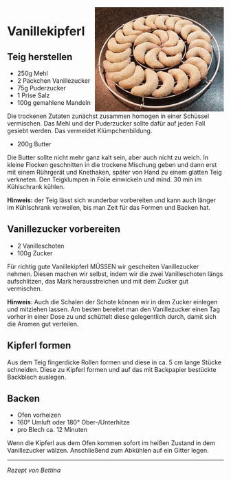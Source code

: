 <img src="/Bilder/Vanillekipferl.jpg" width="300" align="right">

# Vanillekipferl

## Teig herstellen

* 250g Mehl
* 2 Päckchen Vanillezucker
* 75g Puderzucker
* 1 Prise Salz
* 100g gemahlene Mandeln

Die trockenen Zutaten zunächst zusammen homogen in einer Schüssel vermischen. Das Mehl und der Puderzucker sollte dafür auf jeden Fall gesiebt werden. Das vermeidet Klümpchenbildung.

* 200g Butter

Die Butter sollte nicht mehr ganz kalt sein, aber auch nicht zu weich. In kleine Flocken geschnitten in die trockene Mischung geben und dann erst mit einem Rührgerät und Knethaken, später von Hand zu einem glatten Teig verkneten. Den Teigklumpen in Folie einwickeln und mind. 30 min im Kühlschrank kühlen.

**Hinweis:** der Teig lässt sich wunderbar vorbereiten und kann auch länger im Kühlschrank verweilen, bis man Zeit für das Formen und Backen hat.

## Vanillezucker vorbereiten

* 2 Vanilleschoten
* 100g Zucker

Für richtig gute Vanillekipferl MÜSSEN wir gescheiten Vanillezucker nehmen. Diesen machen wir selbst, indem wir die zwei Vanilleschoten längs aufschlitzen, das Mark herausstreichen und mit dem Zucker gut vermischen.

**Hinweis**: Auch die Schalen der Schote können wir in dem Zucker einlegen und mitziehen lassen. Am besten bereitet man den Vanillezucker einen Tag vorher in einer Dose zu und schüttelt diese gelegentlich durch, damit sich die Aromen gut verteilen.

## Kipferl formen

Aus dem Teig fingerdicke Rollen formen und diese in ca. 5 cm lange Stücke schneiden. Diese zu Kipferl formen und auf das mit Backpapier bestückte Backblech auslegen.

## Backen

* Ofen vorheizen
* 160° Umluft oder 180° Ober-/Unterhitze
* pro Blech ca. 12 Minuten

Wenn die Kipferl aus dem Ofen kommen sofort im heißen Zustand in dem Vanillezucker wälzen. Anschließend zum Abkühlen auf ein Gitter legen.

***

_Rezept von Bettina_

